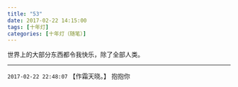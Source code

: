```yaml
---
title: "53"
date: 2017-02-22 14:15:00
tags: [十年灯]
categories: [十年灯（随笔）]
---
```


<p dir="ltr"  >世界上的大部分东西都令我快乐，除了全部人类。</p>

<!-- more -->

---

`2017-02-22 22:48:07` 【作霜天晓。】 抱抱你
